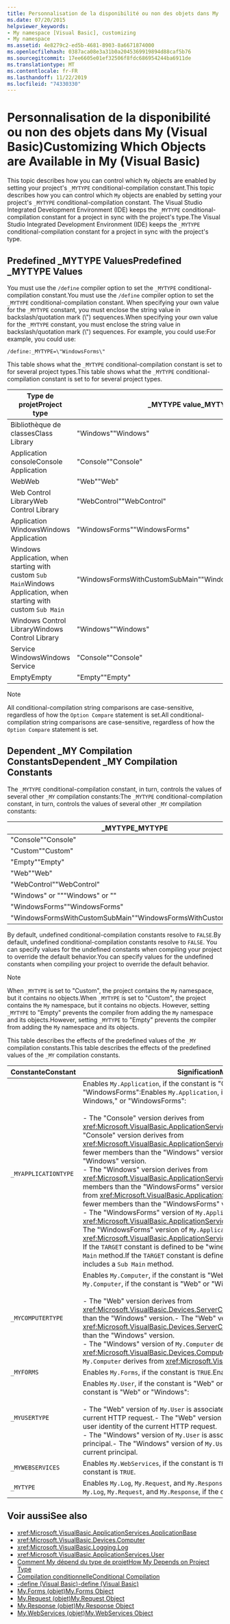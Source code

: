 ```yaml
---
title: Personnalisation de la disponibilité ou non des objets dans My
ms.date: 07/20/2015
helpviewer_keywords:
- My namespace [Visual Basic], customizing
- My namespace
ms.assetid: 4e8279c2-ed5b-4681-8903-8a6671874000
ms.openlocfilehash: 0387aca08e3a31b0a2045369919894d88caf5b76
ms.sourcegitcommit: 17ee6605e01ef32506f8fdc686954244ba6911de
ms.translationtype: MT
ms.contentlocale: fr-FR
ms.lasthandoff: 11/22/2019
ms.locfileid: "74330330"
---
```

# <a name="customizing-which-objects-are-available-in-my-visual-basic"></a><span data-ttu-id="c5e18-102">Personnalisation de la disponibilité ou non des objets dans My (Visual Basic)</span><span class="sxs-lookup"><span data-stu-id="c5e18-102">Customizing Which Objects are Available in My (Visual Basic)</span></span>

<span data-ttu-id="c5e18-103">This topic describes how you can control which `My` objects are enabled by setting your project's `_MYTYPE` conditional-compilation constant.</span><span class="sxs-lookup"><span data-stu-id="c5e18-103">This topic describes how you can control which `My` objects are enabled by setting your project's `_MYTYPE` conditional-compilation constant.</span></span> <span data-ttu-id="c5e18-104">The Visual Studio Integrated Development Environment (IDE) keeps the `_MYTYPE` conditional-compilation constant for a project in sync with the project's type.</span><span class="sxs-lookup"><span data-stu-id="c5e18-104">The Visual Studio Integrated Development Environment (IDE) keeps the `_MYTYPE` conditional-compilation constant for a project in sync with the project's type.</span></span>  
  
## <a name="predefined-_mytype-values"></a><span data-ttu-id="c5e18-105">Predefined \_MYTYPE Values</span><span class="sxs-lookup"><span data-stu-id="c5e18-105">Predefined \_MYTYPE Values</span></span>  

<span data-ttu-id="c5e18-106">You must use the `/define` compiler option to set the `_MYTYPE` conditional-compilation constant.</span><span class="sxs-lookup"><span data-stu-id="c5e18-106">You must use the `/define` compiler option to set the `_MYTYPE` conditional-compilation constant.</span></span> <span data-ttu-id="c5e18-107">When specifying your own value for the `_MYTYPE` constant, you must enclose the string value in backslash/quotation mark (\\") sequences.</span><span class="sxs-lookup"><span data-stu-id="c5e18-107">When specifying your own value for the `_MYTYPE` constant, you must enclose the string value in backslash/quotation mark (\\") sequences.</span></span> <span data-ttu-id="c5e18-108">For example, you could use:</span><span class="sxs-lookup"><span data-stu-id="c5e18-108">For example, you could use:</span></span>  
  
```console  
/define:_MYTYPE=\"WindowsForms\"  
```  
  
 <span data-ttu-id="c5e18-109">This table shows what the `_MYTYPE` conditional-compilation constant is set to for several project types.</span><span class="sxs-lookup"><span data-stu-id="c5e18-109">This table shows what the `_MYTYPE` conditional-compilation constant is set to for several project types.</span></span>  
  
|<span data-ttu-id="c5e18-110">Type de projet</span><span class="sxs-lookup"><span data-stu-id="c5e18-110">Project type</span></span>|<span data-ttu-id="c5e18-111">\_MYTYPE value</span><span class="sxs-lookup"><span data-stu-id="c5e18-111">\_MYTYPE value</span></span>|  
|------------------|--------------------|  
|<span data-ttu-id="c5e18-112">Bibliothèque de classes</span><span class="sxs-lookup"><span data-stu-id="c5e18-112">Class Library</span></span>|<span data-ttu-id="c5e18-113">"Windows"</span><span class="sxs-lookup"><span data-stu-id="c5e18-113">"Windows"</span></span>|  
|<span data-ttu-id="c5e18-114">Application console</span><span class="sxs-lookup"><span data-stu-id="c5e18-114">Console Application</span></span>|<span data-ttu-id="c5e18-115">"Console"</span><span class="sxs-lookup"><span data-stu-id="c5e18-115">"Console"</span></span>|  
|<span data-ttu-id="c5e18-116">Web</span><span class="sxs-lookup"><span data-stu-id="c5e18-116">Web</span></span>|<span data-ttu-id="c5e18-117">"Web"</span><span class="sxs-lookup"><span data-stu-id="c5e18-117">"Web"</span></span>|  
|<span data-ttu-id="c5e18-118">Web Control Library</span><span class="sxs-lookup"><span data-stu-id="c5e18-118">Web Control Library</span></span>|<span data-ttu-id="c5e18-119">"WebControl"</span><span class="sxs-lookup"><span data-stu-id="c5e18-119">"WebControl"</span></span>|  
|<span data-ttu-id="c5e18-120">Application Windows</span><span class="sxs-lookup"><span data-stu-id="c5e18-120">Windows Application</span></span>|<span data-ttu-id="c5e18-121">"WindowsForms"</span><span class="sxs-lookup"><span data-stu-id="c5e18-121">"WindowsForms"</span></span>|  
|<span data-ttu-id="c5e18-122">Windows Application, when starting with custom `Sub Main`</span><span class="sxs-lookup"><span data-stu-id="c5e18-122">Windows Application, when starting with custom `Sub Main`</span></span>|<span data-ttu-id="c5e18-123">"WindowsFormsWithCustomSubMain"</span><span class="sxs-lookup"><span data-stu-id="c5e18-123">"WindowsFormsWithCustomSubMain"</span></span>|  
|<span data-ttu-id="c5e18-124">Windows Control Library</span><span class="sxs-lookup"><span data-stu-id="c5e18-124">Windows Control Library</span></span>|<span data-ttu-id="c5e18-125">"Windows"</span><span class="sxs-lookup"><span data-stu-id="c5e18-125">"Windows"</span></span>|  
|<span data-ttu-id="c5e18-126">Service Windows</span><span class="sxs-lookup"><span data-stu-id="c5e18-126">Windows Service</span></span>|<span data-ttu-id="c5e18-127">"Console"</span><span class="sxs-lookup"><span data-stu-id="c5e18-127">"Console"</span></span>|  
|<span data-ttu-id="c5e18-128">Empty</span><span class="sxs-lookup"><span data-stu-id="c5e18-128">Empty</span></span>|<span data-ttu-id="c5e18-129">"Empty"</span><span class="sxs-lookup"><span data-stu-id="c5e18-129">"Empty"</span></span>|  
  
> [!NOTE]
> <span data-ttu-id="c5e18-130">All conditional-compilation string comparisons are case-sensitive, regardless of how the `Option Compare` statement is set.</span><span class="sxs-lookup"><span data-stu-id="c5e18-130">All conditional-compilation string comparisons are case-sensitive, regardless of how the `Option Compare` statement is set.</span></span>  
  
## <a name="dependent-_my-compilation-constants"></a><span data-ttu-id="c5e18-131">Dependent \_MY Compilation Constants</span><span class="sxs-lookup"><span data-stu-id="c5e18-131">Dependent \_MY Compilation Constants</span></span>  

<span data-ttu-id="c5e18-132">The `_MYTYPE` conditional-compilation constant, in turn, controls the values of several other `_MY` compilation constants:</span><span class="sxs-lookup"><span data-stu-id="c5e18-132">The `_MYTYPE` conditional-compilation constant, in turn, controls the values of several other `_MY` compilation constants:</span></span>  
  
|<span data-ttu-id="c5e18-133">\_MYTYPE</span><span class="sxs-lookup"><span data-stu-id="c5e18-133">\_MYTYPE</span></span>|<span data-ttu-id="c5e18-134">\_MYAPPLICATIONTYPE</span><span class="sxs-lookup"><span data-stu-id="c5e18-134">\_MYAPPLICATIONTYPE</span></span>|<span data-ttu-id="c5e18-135">\_MYCOMPUTERTYPE</span><span class="sxs-lookup"><span data-stu-id="c5e18-135">\_MYCOMPUTERTYPE</span></span>|<span data-ttu-id="c5e18-136">\_MYFORMS</span><span class="sxs-lookup"><span data-stu-id="c5e18-136">\_MYFORMS</span></span>|<span data-ttu-id="c5e18-137">\_MYUSERTYPE</span><span class="sxs-lookup"><span data-stu-id="c5e18-137">\_MYUSERTYPE</span></span>|<span data-ttu-id="c5e18-138">\_MYWEBSERVICES</span><span class="sxs-lookup"><span data-stu-id="c5e18-138">\_MYWEBSERVICES</span></span>|  
|--------------|-------------------------|----------------------|---------------|------------------|---------------------|  
|<span data-ttu-id="c5e18-139">"Console"</span><span class="sxs-lookup"><span data-stu-id="c5e18-139">"Console"</span></span>|<span data-ttu-id="c5e18-140">"Console"</span><span class="sxs-lookup"><span data-stu-id="c5e18-140">"Console"</span></span>|<span data-ttu-id="c5e18-141">"Windows"</span><span class="sxs-lookup"><span data-stu-id="c5e18-141">"Windows"</span></span>|<span data-ttu-id="c5e18-142">Undefined</span><span class="sxs-lookup"><span data-stu-id="c5e18-142">Undefined</span></span>|<span data-ttu-id="c5e18-143">"Windows"</span><span class="sxs-lookup"><span data-stu-id="c5e18-143">"Windows"</span></span>|<span data-ttu-id="c5e18-144">true</span><span class="sxs-lookup"><span data-stu-id="c5e18-144">TRUE</span></span>|  
|<span data-ttu-id="c5e18-145">"Custom"</span><span class="sxs-lookup"><span data-stu-id="c5e18-145">"Custom"</span></span>|<span data-ttu-id="c5e18-146">Undefined</span><span class="sxs-lookup"><span data-stu-id="c5e18-146">Undefined</span></span>|<span data-ttu-id="c5e18-147">Undefined</span><span class="sxs-lookup"><span data-stu-id="c5e18-147">Undefined</span></span>|<span data-ttu-id="c5e18-148">Undefined</span><span class="sxs-lookup"><span data-stu-id="c5e18-148">Undefined</span></span>|<span data-ttu-id="c5e18-149">Undefined</span><span class="sxs-lookup"><span data-stu-id="c5e18-149">Undefined</span></span>|<span data-ttu-id="c5e18-150">Undefined</span><span class="sxs-lookup"><span data-stu-id="c5e18-150">Undefined</span></span>|  
|<span data-ttu-id="c5e18-151">"Empty"</span><span class="sxs-lookup"><span data-stu-id="c5e18-151">"Empty"</span></span>|<span data-ttu-id="c5e18-152">Undefined</span><span class="sxs-lookup"><span data-stu-id="c5e18-152">Undefined</span></span>|<span data-ttu-id="c5e18-153">Undefined</span><span class="sxs-lookup"><span data-stu-id="c5e18-153">Undefined</span></span>|<span data-ttu-id="c5e18-154">Undefined</span><span class="sxs-lookup"><span data-stu-id="c5e18-154">Undefined</span></span>|<span data-ttu-id="c5e18-155">Undefined</span><span class="sxs-lookup"><span data-stu-id="c5e18-155">Undefined</span></span>|<span data-ttu-id="c5e18-156">Undefined</span><span class="sxs-lookup"><span data-stu-id="c5e18-156">Undefined</span></span>|  
|<span data-ttu-id="c5e18-157">"Web"</span><span class="sxs-lookup"><span data-stu-id="c5e18-157">"Web"</span></span>|<span data-ttu-id="c5e18-158">Undefined</span><span class="sxs-lookup"><span data-stu-id="c5e18-158">Undefined</span></span>|<span data-ttu-id="c5e18-159">"Web"</span><span class="sxs-lookup"><span data-stu-id="c5e18-159">"Web"</span></span>|<span data-ttu-id="c5e18-160">false</span><span class="sxs-lookup"><span data-stu-id="c5e18-160">FALSE</span></span>|<span data-ttu-id="c5e18-161">"Web"</span><span class="sxs-lookup"><span data-stu-id="c5e18-161">"Web"</span></span>|<span data-ttu-id="c5e18-162">false</span><span class="sxs-lookup"><span data-stu-id="c5e18-162">FALSE</span></span>|  
|<span data-ttu-id="c5e18-163">"WebControl"</span><span class="sxs-lookup"><span data-stu-id="c5e18-163">"WebControl"</span></span>|<span data-ttu-id="c5e18-164">Undefined</span><span class="sxs-lookup"><span data-stu-id="c5e18-164">Undefined</span></span>|<span data-ttu-id="c5e18-165">"Web"</span><span class="sxs-lookup"><span data-stu-id="c5e18-165">"Web"</span></span>|<span data-ttu-id="c5e18-166">false</span><span class="sxs-lookup"><span data-stu-id="c5e18-166">FALSE</span></span>|<span data-ttu-id="c5e18-167">"Web"</span><span class="sxs-lookup"><span data-stu-id="c5e18-167">"Web"</span></span>|<span data-ttu-id="c5e18-168">true</span><span class="sxs-lookup"><span data-stu-id="c5e18-168">TRUE</span></span>|  
|<span data-ttu-id="c5e18-169">"Windows" or ""</span><span class="sxs-lookup"><span data-stu-id="c5e18-169">"Windows" or ""</span></span>|<span data-ttu-id="c5e18-170">"Windows"</span><span class="sxs-lookup"><span data-stu-id="c5e18-170">"Windows"</span></span>|<span data-ttu-id="c5e18-171">"Windows"</span><span class="sxs-lookup"><span data-stu-id="c5e18-171">"Windows"</span></span>|<span data-ttu-id="c5e18-172">Undefined</span><span class="sxs-lookup"><span data-stu-id="c5e18-172">Undefined</span></span>|<span data-ttu-id="c5e18-173">"Windows"</span><span class="sxs-lookup"><span data-stu-id="c5e18-173">"Windows"</span></span>|<span data-ttu-id="c5e18-174">true</span><span class="sxs-lookup"><span data-stu-id="c5e18-174">TRUE</span></span>|  
|<span data-ttu-id="c5e18-175">"WindowsForms"</span><span class="sxs-lookup"><span data-stu-id="c5e18-175">"WindowsForms"</span></span>|<span data-ttu-id="c5e18-176">"WindowsForms"</span><span class="sxs-lookup"><span data-stu-id="c5e18-176">"WindowsForms"</span></span>|<span data-ttu-id="c5e18-177">"Windows"</span><span class="sxs-lookup"><span data-stu-id="c5e18-177">"Windows"</span></span>|<span data-ttu-id="c5e18-178">true</span><span class="sxs-lookup"><span data-stu-id="c5e18-178">TRUE</span></span>|<span data-ttu-id="c5e18-179">"Windows"</span><span class="sxs-lookup"><span data-stu-id="c5e18-179">"Windows"</span></span>|<span data-ttu-id="c5e18-180">true</span><span class="sxs-lookup"><span data-stu-id="c5e18-180">TRUE</span></span>|  
|<span data-ttu-id="c5e18-181">"WindowsFormsWithCustomSubMain"</span><span class="sxs-lookup"><span data-stu-id="c5e18-181">"WindowsFormsWithCustomSubMain"</span></span>|<span data-ttu-id="c5e18-182">"Console"</span><span class="sxs-lookup"><span data-stu-id="c5e18-182">"Console"</span></span>|<span data-ttu-id="c5e18-183">"Windows"</span><span class="sxs-lookup"><span data-stu-id="c5e18-183">"Windows"</span></span>|<span data-ttu-id="c5e18-184">true</span><span class="sxs-lookup"><span data-stu-id="c5e18-184">TRUE</span></span>|<span data-ttu-id="c5e18-185">"Windows"</span><span class="sxs-lookup"><span data-stu-id="c5e18-185">"Windows"</span></span>|<span data-ttu-id="c5e18-186">true</span><span class="sxs-lookup"><span data-stu-id="c5e18-186">TRUE</span></span>|  
  
 <span data-ttu-id="c5e18-187">By default, undefined conditional-compilation constants resolve to `FALSE`.</span><span class="sxs-lookup"><span data-stu-id="c5e18-187">By default, undefined conditional-compilation constants resolve to `FALSE`.</span></span> <span data-ttu-id="c5e18-188">You can specify values for the undefined constants when compiling your project to override the default behavior.</span><span class="sxs-lookup"><span data-stu-id="c5e18-188">You can specify values for the undefined constants when compiling your project to override the default behavior.</span></span>  
  
> [!NOTE]
> <span data-ttu-id="c5e18-189">When `_MYTYPE` is set to "Custom", the project contains the `My` namespace, but it contains no objects.</span><span class="sxs-lookup"><span data-stu-id="c5e18-189">When `_MYTYPE` is set to "Custom", the project contains the `My` namespace, but it contains no objects.</span></span> <span data-ttu-id="c5e18-190">However, setting `_MYTYPE` to "Empty" prevents the compiler from adding the `My` namespace and its objects.</span><span class="sxs-lookup"><span data-stu-id="c5e18-190">However, setting `_MYTYPE` to "Empty" prevents the compiler from adding the `My` namespace and its objects.</span></span>  
  
 <span data-ttu-id="c5e18-191">This table describes the effects of the predefined values of the `_MY` compilation constants.</span><span class="sxs-lookup"><span data-stu-id="c5e18-191">This table describes the effects of the predefined values of the `_MY` compilation constants.</span></span>  
  
|<span data-ttu-id="c5e18-192">Constante</span><span class="sxs-lookup"><span data-stu-id="c5e18-192">Constant</span></span>|<span data-ttu-id="c5e18-193">Signification</span><span class="sxs-lookup"><span data-stu-id="c5e18-193">Meaning</span></span>|  
|--------------|-------------|  
|`_MYAPPLICATIONTYPE`|<span data-ttu-id="c5e18-194">Enables `My.Application`, if the constant is "Console," Windows," or "WindowsForms":</span><span class="sxs-lookup"><span data-stu-id="c5e18-194">Enables `My.Application`, if the constant is "Console," Windows," or "WindowsForms":</span></span><br /><br /> <span data-ttu-id="c5e18-195">-   The "Console" version derives from <xref:Microsoft.VisualBasic.ApplicationServices.ConsoleApplicationBase>.</span><span class="sxs-lookup"><span data-stu-id="c5e18-195">-   The "Console" version derives from <xref:Microsoft.VisualBasic.ApplicationServices.ConsoleApplicationBase>.</span></span> <span data-ttu-id="c5e18-196">and has fewer members than the "Windows" version.</span><span class="sxs-lookup"><span data-stu-id="c5e18-196">and has fewer members than the "Windows" version.</span></span><br /><span data-ttu-id="c5e18-197">-   The "Windows" version derives from <xref:Microsoft.VisualBasic.ApplicationServices.ApplicationBase>.and has fewer members than the "WindowsForms" version.</span><span class="sxs-lookup"><span data-stu-id="c5e18-197">-   The "Windows" version derives from <xref:Microsoft.VisualBasic.ApplicationServices.ApplicationBase>.and has fewer members than the "WindowsForms" version.</span></span><br /><span data-ttu-id="c5e18-198">-   The "WindowsForms" version of `My.Application` derives from <xref:Microsoft.VisualBasic.ApplicationServices.WindowsFormsApplicationBase>.</span><span class="sxs-lookup"><span data-stu-id="c5e18-198">-   The "WindowsForms" version of `My.Application` derives from <xref:Microsoft.VisualBasic.ApplicationServices.WindowsFormsApplicationBase>.</span></span> <span data-ttu-id="c5e18-199">If the `TARGET` constant is defined to be "winexe", then the class includes a `Sub Main` method.</span><span class="sxs-lookup"><span data-stu-id="c5e18-199">If the `TARGET` constant is defined to be "winexe", then the class includes a `Sub Main` method.</span></span>|  
|`_MYCOMPUTERTYPE`|<span data-ttu-id="c5e18-200">Enables `My.Computer`, if the constant is "Web" or "Windows":</span><span class="sxs-lookup"><span data-stu-id="c5e18-200">Enables `My.Computer`, if the constant is "Web" or "Windows":</span></span><br /><br /> <span data-ttu-id="c5e18-201">-   The "Web" version derives from <xref:Microsoft.VisualBasic.Devices.ServerComputer>, and has fewer members than the "Windows" version.</span><span class="sxs-lookup"><span data-stu-id="c5e18-201">-   The "Web" version derives from <xref:Microsoft.VisualBasic.Devices.ServerComputer>, and has fewer members than the "Windows" version.</span></span><br /><span data-ttu-id="c5e18-202">-   The "Windows" version of `My.Computer` derives from <xref:Microsoft.VisualBasic.Devices.Computer>.</span><span class="sxs-lookup"><span data-stu-id="c5e18-202">-   The "Windows" version of `My.Computer` derives from <xref:Microsoft.VisualBasic.Devices.Computer>.</span></span>|  
|`_MYFORMS`|<span data-ttu-id="c5e18-203">Enables `My.Forms`, if the constant is `TRUE`.</span><span class="sxs-lookup"><span data-stu-id="c5e18-203">Enables `My.Forms`, if the constant is `TRUE`.</span></span>|  
|`_MYUSERTYPE`|<span data-ttu-id="c5e18-204">Enables `My.User`, if the constant is "Web" or "Windows":</span><span class="sxs-lookup"><span data-stu-id="c5e18-204">Enables `My.User`, if the constant is "Web" or "Windows":</span></span><br /><br /> <span data-ttu-id="c5e18-205">-   The "Web" version of `My.User` is associated with the user identity of the current HTTP request.</span><span class="sxs-lookup"><span data-stu-id="c5e18-205">-   The "Web" version of `My.User` is associated with the user identity of the current HTTP request.</span></span><br /><span data-ttu-id="c5e18-206">-   The "Windows" version of `My.User` is associated with the thread's current principal.</span><span class="sxs-lookup"><span data-stu-id="c5e18-206">-   The "Windows" version of `My.User` is associated with the thread's current principal.</span></span>|  
|`_MYWEBSERVICES`|<span data-ttu-id="c5e18-207">Enables `My.WebServices`, if the constant is `TRUE`.</span><span class="sxs-lookup"><span data-stu-id="c5e18-207">Enables `My.WebServices`, if the constant is `TRUE`.</span></span>|  
|`_MYTYPE`|<span data-ttu-id="c5e18-208">Enables `My.Log`, `My.Request`, and `My.Response`, if the constant is "Web".</span><span class="sxs-lookup"><span data-stu-id="c5e18-208">Enables `My.Log`, `My.Request`, and `My.Response`, if the constant is "Web".</span></span>|  
  
## <a name="see-also"></a><span data-ttu-id="c5e18-209">Voir aussi</span><span class="sxs-lookup"><span data-stu-id="c5e18-209">See also</span></span>

- <xref:Microsoft.VisualBasic.ApplicationServices.ApplicationBase>
- <xref:Microsoft.VisualBasic.Devices.Computer>
- <xref:Microsoft.VisualBasic.Logging.Log>
- <xref:Microsoft.VisualBasic.ApplicationServices.User>
- [<span data-ttu-id="c5e18-210">Comment My dépend du type de projet</span><span class="sxs-lookup"><span data-stu-id="c5e18-210">How My Depends on Project Type</span></span>](../../../visual-basic/developing-apps/development-with-my/how-my-depends-on-project-type.md)
- [<span data-ttu-id="c5e18-211">Compilation conditionnelle</span><span class="sxs-lookup"><span data-stu-id="c5e18-211">Conditional Compilation</span></span>](../../../visual-basic/programming-guide/program-structure/conditional-compilation.md)
- [<span data-ttu-id="c5e18-212">-define (Visual Basic)</span><span class="sxs-lookup"><span data-stu-id="c5e18-212">-define (Visual Basic)</span></span>](../../../visual-basic/reference/command-line-compiler/define.md)
- [<span data-ttu-id="c5e18-213">My.Forms (objet)</span><span class="sxs-lookup"><span data-stu-id="c5e18-213">My.Forms Object</span></span>](../../../visual-basic/language-reference/objects/my-forms-object.md)
- [<span data-ttu-id="c5e18-214">My.Request (objet)</span><span class="sxs-lookup"><span data-stu-id="c5e18-214">My.Request Object</span></span>](../../../visual-basic/language-reference/objects/my-request-object.md)
- [<span data-ttu-id="c5e18-215">My.Response (objet)</span><span class="sxs-lookup"><span data-stu-id="c5e18-215">My.Response Object</span></span>](../../../visual-basic/language-reference/objects/my-response-object.md)
- [<span data-ttu-id="c5e18-216">My.WebServices (objet)</span><span class="sxs-lookup"><span data-stu-id="c5e18-216">My.WebServices Object</span></span>](../../../visual-basic/language-reference/objects/my-webservices-object.md)
